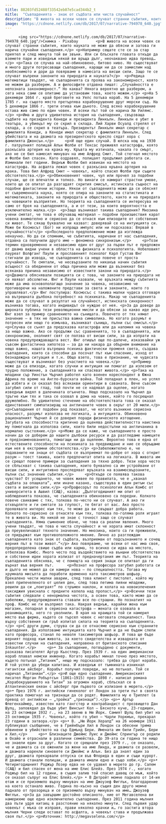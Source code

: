 ```yaml
---
title: 88203fd52488f33542eb07e5cad344b2_t
mitle:  "Съвпаденията - знак от съдбата или чиста случайност"
description: "В живота на всеки човек се случват странни събития, които науката не може да обясни и затова ги нарича случайни съвпадения. Например сещате сте се за стар приятел и след минута той ви звъни. Или си блъскате главата откъде да вземете пари и изведнъж някой ви връща дълг, неочаквано идва превод… Така се случва на …"
image: "https://cdnone.netlify.com/db/2017/07/narrative-794978_640.jpg"
---
```


          <img src="https://cdnone.netlify.com/db/2017/07/narrative-794978_640.jpg"/>Снимка - Pixabay        <p>В живота на всеки човек се случват странни събития, които науката не може да обясни и затова ги нарича случайни съвпадения.</p> <p>Например сещате сте се за стар приятел и след минута той ви звъни. Или си блъскате главата откъде да вземете пари и изведнъж някой ви връща дълг, неочаквано идва превод…</p> <p>Така се случва на най-обикновено, битово ниво. Но съществуват и много други потресаващи съвпадения, каращи ни да се замислим над необяснимото и дори да повярваме в намесата на висши сили. Защо те се случват въпреки законите на природата и науката?</p>  <p>Редица математици твърдят, че съвпаденията са проява на закономерност, която не можем да разберем. А и философите отдавна пишат: „Случайността е непозната закономерност.“ Но каква? Някога вероятно ще разберем, а сега нека сами се опитаме да установим това, което можем.</p> <p>На 5 декември 1664 г. край бреговете на Уелс потъва кораб. На 5 декември 1785 г. на същото място претърпява корабокрушение друг морски съд. На 5 декември 1866 г. трети отива към дъното. След всяко корабокрушение остава жив само по един човек. И всеки път той се нарича Хю Уилямс.</p> <p>Има и друга удивителна история на съвпадения, свързваща съдбите на президента Кенеди и президента Линкълн. Линкълн е убит в театъра, а убиецът му се скрил в склада. Лий Харви Осуалд стрелял от склада, а се скрил в театъра. Президентът Линкълн имал секретар с фамилията Кенеди, а Кенеди имал секретар с фамилията Линкълн. След убийствата и на двамата на президентското кресло сядат хора с фамилията Джонсън.</p>     <p>И още един случай. В юлска нощ на 1930 г. патрулният полицай Алън Фолби от Тексас преживял катастрофа, която разкъсала артерия на крака му. Кръвта му изтичала, чакала го смърт, ако не се бил намесил минувач на име Алфред Смит. Той стегнал мястото и Фолби бил спасен. Като оздравял, полицаят продължил работата си. Изминали пет години. Веднъж Фолби бил извикан на мястото на катастрофа. На асфалта лежал човек с разкъсана кръвна артерия на крака. Това бил Алфред Смит – човекът, който спасил Фолби при същите обстоятелства.</p> <p>Обикновеният човек, чул или прочел за подобни случаи, ще се впечатли и толкоз. Но винаги се намират страстни умове, които ще се опитат да разгадаят скрития смисъл, истинската същност на подобни фантастични истории. Някои от съвпаденията може да се обяснят от съвременната наука, която се опира на законите на статистиката и математиката, законите на природата и обществото, както и на природата на човешките възприятия. Но теорията на съвпаденията се интересува не само от броя на съвпаденията, а и от тези, за които вероятността е изключително малка.</p>  <p>Защо възникват такива съвпадения? Мнозина учени смятат, че това е обучаващ материал – подобни произшествия карат човека внимателно и сериозно да се отнася към епизодите от собствения си живот. Те сякаш буквално ни казват: доверявай се на интуицията си. Може би Космосът (Бог) ни изпраща импулс или ни подсказва: Вярвай в случайността!</p> <p>Последното предположение може да изглежда ненаучно. Но да си спомним, че събитията, наричани от нас съвпадения, отдавна са получили друго име – феномена синхронизъм.</p>     <p>Този термин едновременно и независимо един от друг за първи път е предложен от двама видни учени в областта на физиката и психологията. Нобеловият лауреат Волфганг Паули и прославеният психолог Карл Густав Юнг стигнали до извода, че съвпаденията са нещо повече от проста случайност. Те смятали, че несвързаните по никакъв начин събития всъщност са обединени от обща причина или може да възникнат без всякаква причина независимо от известните закони на природата.</p> <p>Двамата обяснявали позицията си с това, че законите на природата не се явяват абсолютни. Юнг и Паули казвали, че връзката между събитията може да има основополагащо значение за човека, независимо че противоречи на наложените представи за света и законите, които го управляват.</p> Юнг постулира: Космосъс с такива малки чудеса отговаря на вътрешната дълбока потребност на психиката. Макар че съвпаденията може да се случват в резултат на случайност, истинската синхронност възниква тогава, когато индивидът се нуждае от нея. <p>За да доведе до широката публика тези революционни мисли и да обясни за какво иде реч, Юнг взел за пример сравнението на сънищата. Повечето от тях нямат значение – в тях не присъства важна символика. Но когато разумът е потресен или нещо го измъчва, възникват сънища, пълни със смисъл.</p> <p>Случва се сънят да предсказва катастрофа или да напомня на човека за нещо важно. Ако се продължи със сравненията, то в съвпаденията, или синхронизма, околният свят се ползва от висши сили, за да изпрати на човека предупреждаващата вест. Юнг отишъл още по-далече, изказвайки уж съвсем фантастична хипотеза – за да ни накара да обърнем внимание на нещо важно, нашата вътрешна психика фактически променя света, създава съвпадения, които са способни да посочат път към спасение, изход от безнадеждна ситуация и т.н. Общо взето, това е признание, че чудесата съществуват и възникват без участието на човека.</p>     <p>Пример може да са епизоди, когато случки и интуиция ни помагат да излезем от трудно положение, а съвпаденията ни спасяват живота.</p> <p>Така на младини сър Уинстън Чърчил работел като военен кореспондент в Южна Африка по време на Англо-бурската война. Той попаднал в плен, но успял да избяга и се оказал без всякакви ориентири в саваната. Вече съвсем загубил сили от глад, той почти не се надявал да оцелее, когато изведнъж видял в далечината огънчета. Нещо подсказало на Чърчил да тръгне към тях и така се озовал в дома на човек, който го посрещнал дружелюбно. По удивително стечение на обстоятелствата това се оказал единственият симпатизиращ на англичаните човек в окръг от 20 мили.</p> <p>Съвпадения от подобен род показват, че когато възникне сериозна опасност, разумът използва не логиката, а интуицията. Обикновено рационалният Чърчил й се доверил поради физическото изтощение. Загубата на способността критично да оценява действителността наистина му помогнала да използва сили, които били недостъпни на англичанина в нормално състояние.</p> <p>Може да се каже, че съвпадението е просто начин да се доберем до нашите дълбоки ресурси и да разгледаме намеците и предзнаменованията, помагащи ни да оцелеем. Вероятно това е една от естествените способности на психиката за предвиждане и ние се обръщаме към нея в екстремни обстоятелства.</p> <p>Забележително е, че подаваните ни знаци от съдбата се възприемат по-добре от хора с открит разум – тоест такива, които предпочитат опита на логиката. В живота им се срещат повече примери за съвпадения за тяхно добро. Тези хора често се сблъскват с такива съвпадения, които буквално са им устройвани от висши сили, и интуитивно проследяват връзката на взаимосвързаните, пълни със значение събития.</p>     <p>Откъде се появява такова чувство? От усещането, че човек живее по правилата, че е „хванал съдбата за опашката“, или иначе казано, съществува в един ритъм със света и висшите сили.</p> <p>Професорът по психология Алън Комбс от университета в Ашвил (САЩ), казва: „Дългогодишният ми опит от наблюденията показва, че съвпаденията обикновено са поредни. Колкото повече свикваме с тях, толкова по-често ни се случват. А ако ги отхвърляте и ги смятате за глупост, те бягат от вас. Ако просто проявявате интерес към тях, те може да ви свършат добра работа. Колкото по-сериозно се отнасяте към тях, толкова по-голяма роля играят те в живота ви. Но никой не знае с точност защо се случват съвпаденията. Няма съмнение обаче, че това са реални явления. Много учени твърдят, че това е чиста случайност и че хората имат склонност да преувеличават тяхното значение. Но мнозина, които са ги преживели, се придържат към противоположното мнение. Лично аз разглеждам съвпаденията като знак от съдбата, възприеман от подсъзнанието и сочещ верния път в този живот.“</p> Ако повярваме, че всеки от нас има своя, предопределена свише съдба или карма, то всичко си идва на мястото, отбелязва Комбс. Много често под въздействието на външни обстоятелства и собствени идеи хората излизат от предначертания им път. Теорията на съвпаденията обяснява, че с помощта на серия знаци се опитват да ги върнат във верния път.      <p>Познат на професора загубил работата си и дълго не можел да си намери нова – по специалността. Тогава му хрумнала мисълта да поработи временно като таксиметров шофьор. Прекалено чести малки аварии, след това клиент с пистолет, който му взел припечеленото от целия ден, след това петима пияни младежи, решили да си „поиграят“ по стръмен наклон, и колата на новоизпечения таксиджия увиснала с предните колела над пропаст…</p> <p>Всички тези събития следвали с ненормална честота, а освен това, както може да се забележи, предупрежденията ставали все по-страшни. Но познатият на проф. Комбс не ги възприел така. Накрая веднъж, карайки жена към магазин, попаднал в сериозна катастрофа – жената се озовала в реанимацията, него го уволнили. В края на краищата той си намерил място във фирма, където се търсел човек с неговата специалност. Така върху собствения си гръб изпитал силата на теорията на съвпаденията.</p> <p>С други думи, струва си да се отнасяме сериозно към странните съвпадения. Да използваме интуицията като Чърчил и да не бъдем слепи като професора, станал по неволя таксиметров шофьор. И това ще бъде верният подход към живота, за което свидетелства и извадката от известни случаи на съвпадения, направена от британското списание Inkaunter.</p>     <p>• За съвпадение, потвърдено с документи, разказва писателят Артур Кьостлер. През 1939 г. на един американски кораб плавал немски инженер. Когато корабът минал точно през мястото, където потънал „Титаник“, нещо му подсказало: трябва да спрат кораба. И той успял да убеди капитана. И изведнъж от тъмнината изникнал гигантски айсберг. Корабът получил повреди, но не потънал. Той се наричал „Титаниан“.</p> <p>И още едно съвпадение. Американският писател Морган Робъртсън (1861–1915) през 1898 г. написал романа „Корабокрушението на Титан“ за огромен кораб, сблъскал се в Атлантическия океан с айсберг при първото си излизане в морето.</p> <p>• През 1976 г. английски гинеколог от Лондон за трети път в своята практика помогнал на тризнаци да се родят. Фамилията му е Триплет (в превод от английски – „тройка“ „тризнаци“).</p> <p>• Артър Флегенхаймер, известен като гангстер и контрабандист с прозвището Дан Шулц, заповядал да бъде убит Винсънт Кол – Бясното куче, 23-годишен, на 23 октомври 1932 г., на 23 авеню в Ню Йорк. Самият Шулц бил убит на 23 октомври 1935 г. Човекът, който го убил – Чарли Уоркмън, прекарал 23 години в затвора.</p> <p>• В. „Ню Йорк Хералд“ на 26 ноември 1911 публикувал съобщение, че в Грийнбъри Хил в Лондон са обесени трима обвинени в убийството на сър Едмънд Бери. Имената им били Грийн, Бери и Хил.</p>     <p>• Близнаците Джеймс Луис и Джеймс Спрингър се родили в Охайо и отраснали в различни семейства. До 39-ата си година те нищо не знаели един за друг. Когато се срещнали през 1979 г., се оказало, че и двамата са се оженили за жени на име Линда, и двамата се развели, и двамата нарекли синовете си Джеймс и Алън. Без да знаят един за друг, двамата прекарвали отпуска си във Флорида в един и същи курорт. И двамата станали полицаи, и двамата имали едно и също хоби.</p> <p>• Четиригодишният Роджър Лозер едва не се удавил в морето до гр. Салем (САЩ) и бил спасен от жена на име Елис Блейз. През 1974 г., когато Роджър бил на 12 години, в същия залив той спасил давещ се мъж, който се оказал съпруг на Елис Блейз.</p> • В Детройт момче паднало от 14-ия етаж и се приземило върху минувач на име Джоузеф Фиглък, благодарение на което останало живо. Година по-късно на същия ден друго момче паднало от прозореца и се приземило върху минувач на име… Джоузеф Фиглък. <p>За да завършим достойно описаното, ние от Мегавселена ви намерихме още едно изключително съвпадение. През 2011 година мълния два пъти удря китаец в разстояние на няколко минути. След първия удар човекът с мъка се изправя, прави няколко крачки и… го застига втора мълния Черни следи остават по асфалта, а човекът става и продължава своя път.</p> <p>Източник: http://megavselena.com/</p>        